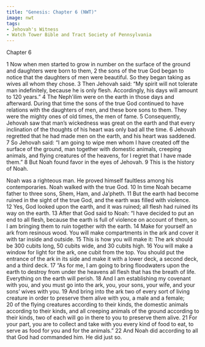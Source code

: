 ```yaml
---
title: "Genesis: Chapter 6 (NWT)"
image: nwt
tags:
- Jehovah's Witness
- Watch Tower Bible and Tract Society of Pennsylvania
---
```

Chapter 6

1 Now when men started to grow in number on the surface of the ground and daughters were born to them, 2 the sons of the true God began to notice that the daughters of men were beautiful. So they began taking as wives all whom they chose. 3 Then Jehovah said: “My spirit will not tolerate man indefinitely, because he is only flesh. Accordingly, his days will amount to 120 years.”
4 The Nephʹilim were on the earth in those days and afterward. During that time the sons of the true God continued to have relations with the daughters of men, and these bore sons to them. They were the mighty ones of old times, the men of fame.
5 Consequently, Jehovah saw that man’s wickedness was great on the earth and that every inclination of the thoughts of his heart was only bad all the time. 6 Jehovah regretted that he had made men on the earth, and his heart was saddened. 7 So Jehovah said: “I am going to wipe men whom I have created off the surface of the ground, man together with domestic animals, creeping animals, and flying creatures of the heavens, for I regret that I have made them.” 8 But Noah found favor in the eyes of Jehovah.
9 This is the history of Noah.

Noah was a righteous man. He proved himself faultless among his contemporaries. Noah walked with the true God. 10 In time Noah became father to three sons, Shem, Ham, and Jaʹpheth. 11 But the earth had become ruined in the sight of the true God, and the earth was filled with violence. 12 Yes, God looked upon the earth, and it was ruined; all flesh had ruined its way on the earth.
13 After that God said to Noah: “I have decided to put an end to all flesh, because the earth is full of violence on account of them, so I am bringing them to ruin together with the earth. 14 Make for yourself an ark from resinous wood. You will make compartments in the ark and cover it with tar inside and outside. 15 This is how you will make it: The ark should be 300 cubits long, 50 cubits wide, and 30 cubits high. 16 You will make a window for light for the ark, one cubit from the top. You should put the entrance of the ark in its side and make it with a lower deck, a second deck, and a third deck.
17 “As for me, I am going to bring floodwaters upon the earth to destroy from under the heavens all flesh that has the breath of life. Everything on the earth will perish. 18 And I am establishing my covenant with you, and you must go into the ark, you, your sons, your wife, and your sons’ wives with you. 19 And bring into the ark two of every sort of living creature in order to preserve them alive with you, a male and a female; 20 of the flying creatures according to their kinds, the domestic animals according to their kinds, and all creeping animals of the ground according to their kinds, two of each will go in there to you to preserve them alive. 21 For your part, you are to collect and take with you every kind of food to eat, to serve as food for you and for the animals.”
22 And Noah did according to all that God had commanded him. He did just so.


